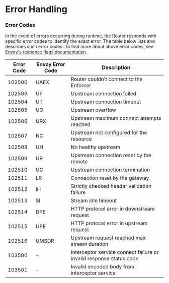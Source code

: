 # Error Handling

### Error Codes

In the event of errors occurring during runtime, the Router responds with specific error codes to identify the exact error. The table below lists and describes such error codes. To find more about above error codes, see [Envoy's response flags documentation](https://www.envoyproxy.io/docs/envoy/v1.20.0/configuration/observability/access_log/usage#config-access-log-format-response-flags).

| Error Code | Envoy Error Code | Description                                                         |
|------------|------------------|---------------------------------------------------------------------|
| 102500     | UAEX             | Router couldn't connect to the Enforcer                             |
| 102503     | UF               | Upstream connection failed                                          |
| 102504     | UT               | Upstream connection timeout                                         |
| 102505     | UO               | Upstream overflow                                                   |
| 102506     | URX              | Upstream maximum connect attempts reached                           |
| 102507     | NC               | Upstream not configured for the resource                            |
| 102508     | UH               | No healthy upstream                                                 |
| 102509     | UR               | Upstream connection reset by the remote                             |
| 102510     | UC               | Upstream connection termination                                     |
| 102511     | LR               | Connection reset by the gateway                                     |
| 102512     | IH               | Strictly checked header validation failure                          |
| 102513     | SI               | Stream idle timeout                                                 |
| 102514     | DPE              | HTTP protocol error in downstream request                           |
| 102515     | UPE              | HTTP protocol error in upstream request                             |
| 102516     | UMSDR            | Upstream request reached max stream duration                        |
| 103500     | -                | Interceptor service connect failure or invalid response status code |
| 103501     | -                | Invalid encoded body from interceptor service                       |
